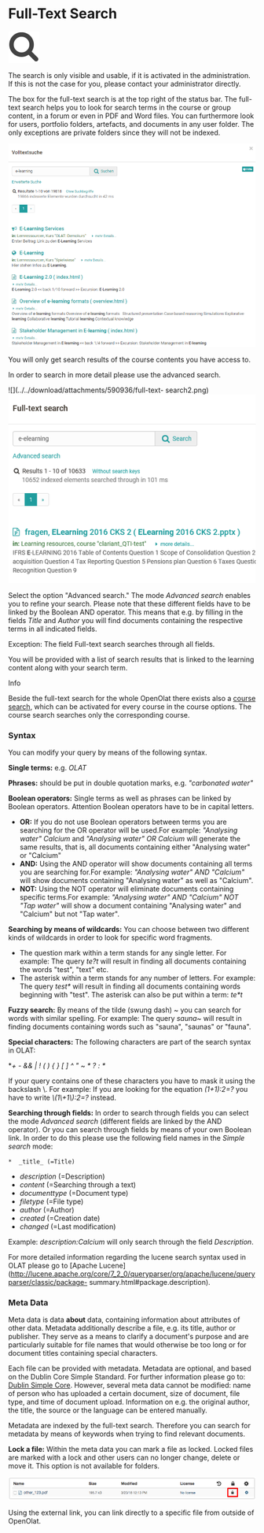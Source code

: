 # Full-Text Search

![](assets/search.png)

The search is only visible and usable, if it is activated in the
administration. If this is not the case for you, please contact your
administrator directly.

The box for the full-text search is at the top right of the status bar. The
full-text search helps you to look for search terms in the course or group
content, in a forum or even in PDF and Word files. You can furthermore look
for users, portfolio folders, artefacts, and documents in any user folder. The
only exceptions are private folders since they will not be indexed.

![](assets/generelle_Suche.png)

You will only get search results of the course contents you have access to.

In order to search in more detail please use the advanced search.

![](../../download/attachments/590936/full-text-
search2.png)![](assets/full-text-search.png)

Select the option "Advanced search." The mode _Advanced search_ enables you to
refine your search. Please note that these different fields have to be linked
by the Boolean AND operator. This means that e.g. by filling in the fields
_Title_ and _Author_ you will find documents containing the respective terms
in all indicated fields.

Exception: The field Full-text search searches through all fields.

You will be provided with a list of search results that is linked to the
learning content along with your search term.

Info

Beside the full-text search for the whole OpenOlat there exists also a [course
search](../course_create/Course_Settings.md#CourseSettings-course_search), which can be
activated for every course in the course options. The course search searches
only the corresponding course.

  

###  Syntax

You can modify your query by means of the following syntax.  
  
**Single terms:** e.g. _OLAT_

 **Phrases:** should be put in double quotation marks, e.g. _"carbonated
water"_

 **Boolean operators:** Single terms as well as phrases can be linked by
Boolean operators. Attention Boolean operators have to be in capital letters.

  *  **OR:** If you do not use Boolean operators between terms you are searching for the OR operator will be used.For example: _"Analysing water" Calcium_ and _"Analysing water" OR Calcium_ will generate the same results, that is, all documents containing either "Analysing water" or "Calcium"
  *  **AND:** Using the AND operator will show documents containing all terms you are searching for.For example: _"Analysing water" AND "Calcium"_ will show documents containing "Analysing water" as well as "Calcium".
  *  **NOT:** Using the NOT operator will eliminate documents containing specific terms.For example: _"Analysing water" AND "Calcium" NOT "Tap water"_ will show a document containing "Analysing water" and "Calcium" but not "Tap water".

  
 **Searching by means of wildcards:** You can choose between two different
kinds of wildcards in order to look for specific word fragments.

  * The question mark within a term stands for any single letter. For example: The query _te?t_ will result in finding all documents containing the words "test", "text" etc.
  * The asterisk within a term stands for any number of letters. For example: The query _test*_ will result in finding all documents containing words beginning with "test". The asterisk can also be put within a term: _te*t_

  
 **Fuzzy search:** By means of the tilde (swung dash) ~ you can search for
words with similar spelling. For example: The query _sauna~_ will result in
finding documents containing words such as "sauna", "saunas" or "fauna".

 **Special characters:** The following characters are part of the search
syntax in OLAT:

 **\+ - && | ! ( ) { } [ ] ^ " ~ * ? : \**

If your query contains one of these characters you have to mask it using the
backslash \\. For example: If you are looking for the equation _(1+1):2=?_ you
have to write _\\(1\\+1\\)\:2=\?_ instead.

 **Searching through fields:** In order to search through fields you can
select the mode _Advanced search_ (different fields are linked by the AND
operator). Or you can search through fields by means of your own Boolean link.
In order to do this please use the following field names in the _Simple
search_ mode:

    *  _title_ (=Title)
  *  _description_ (=Description)
  *  _content_ (=Searching through a text)
  *  _documenttype_ (=Document type)
  *  _filetype_ (=File type)
  *  _author_ (=Author)
  *  _created_ (=Creation date)
  *  _changed_ (=Last modification)

Example: _description:Calcium_ will only search through the field
_Description_.

For more detailed information regarding the lucene search syntax used in OLAT
please go to [Apache
Lucene](http://lucene.apache.org/core/7_2_0/queryparser/org/apache/lucene/queryparser/classic/package-
summary.html#package.description).

###  Meta Data

Meta data is data  **about**  data, containing information about attributes of
other data. Metadata additionally describe a file, e.g. its title, author or
publisher. They serve as a means to clarify a document's purpose and are
particularly suitable for file names that would otherwise be too long or for
document titles containing special characters.

Each file can be provided with metadata. Metadata are optional, and based on
the Dublin Core Simple Standard. For further information please go to: [Dublin
Simple Core](http://en.wikipedia.org/wiki/Dublin_Core). However, several meta
data cannot be modified: name of person who has uploaded a certain document,
size of document, file type, and time of document upload. Information on e.g.
the original author, the title, the source or the language can be entered
manually.

Metadata are indexed by the full-text search. Therefore you can search for
metadata by means of keywords when trying to find relevant documents.

**Lock a file:** Within the meta data you can mark a file as locked. Locked
files are marked with a lock and other users can no longer change, delete or
move it. This option is not available for folders.

![](assets/Datei_sperren_EN_detail.png)

Using the external link, you can link directly to a specific file from outside
of OpenOlat.

